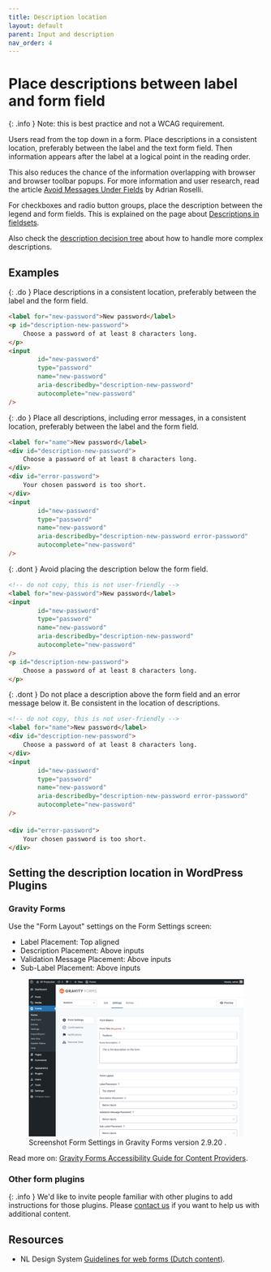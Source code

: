 ```yaml
---
title: Description location
layout: default
parent: Input and description
nav_order: 4
---
```


# Place descriptions between label and form field

{: .info }
Note: this is best practice and not a WCAG requirement.

Users read from the top down in a form. Place descriptions in a consistent location, preferably between the label and the text form field. Then information appears after the label at a logical point in the reading order.

This also reduces the chance of the information overlapping with browser and browser toolbar popups. For more information and user research, read the article [Avoid Messages Under Fields](https://adrianroselli.com/2017/01/avoid-messages-under-fields.html) by Adrian Roselli.

For checkboxes and radio button groups, place the description between the legend and form fields.
This is explained on the page about [Descriptions in fieldsets]({{site.baseurl}}/docs/topics/forms/descriptions/fieldset-description/).

Also check the [description decision tree]({{site.baseurl}}/docs/topics/forms/descriptions/) about how to handle more complex descriptions.

## Examples

{: .do }
Place descriptions in a consistent location, preferably between the label and the form field.

```html
<label for="new-password">New password</label>
<p id="description-new-password">
    Choose a password of at least 8 characters long.
</p>
<input
        id="new-password"
        type="password"
        name="new-password"
        aria-describedby="description-new-password"
        autocomplete="new-password"
/>
```

{: .do }
Place all descriptions, including error messages, in a consistent location, preferably between the label and the form field.

```html
<label for="name">New password</label>
<div id="description-new-password">
    Choose a password of at least 8 characters long.
</div>
<div id="error-password">
    Your chosen password is too short.
</div>
<input
        id="new-password"
        type="password"
        name="new-password"
        aria-describedby="description-new-password error-password"
        autocomplete="new-password"
/>
```


{: .dont }
Avoid placing the description below the form field.

```html
<!-- do not copy, this is not user-friendly -->
<label for="new-password">New password</label>
<input
        id="new-password"
        type="password"
        name="new-password"
        aria-describedby="description-new-password"
        autocomplete="new-password"
/>
<p id="description-new-password">
    Choose a password of at least 8 characters long.
</p>
```


{: .dont }
Do not place a description above the form field and an error message below it. Be consistent in the location of descriptions.

```html
<!-- do not copy, this is not user-friendly -->
<label for="name">New password</label>
<div id="description-new-password">
    Choose a password of at least 8 characters long.
</div>
<input
        id="new-password"
        type="password"
        name="new-password"
        aria-describedby="description-new-password error-password"
        autocomplete="new-password"
/>

<div id="error-password">
    Your chosen password is too short.
</div>
```

## Setting the description location in WordPress Plugins

### Gravity Forms

Use the "Form Layout" settings on the Form Settings screen:

- Label Placement: Top aligned
- Description Placement: Above inputs
- Validation Message Placement: Above inputs
- Sub-Label Placement: Above inputs

<figure>
    <img src="/assets/images/form-settings-page-layout-gravity-forms.png" alt="">
    <figcaption>Screenshot Form Settings in Gravity Forms version 2.9.20 .</figcaption>
</figure>

Read more on: [Gravity Forms Accessibility Guide for Content Providers](https://docs.gravityforms.com/accessibility-for-content-providers/#h-form-settings).

### Other form plugins

{: .info }
We'd like to invite people familiar with other plugins to add instructions for those plugins.
Please [contact us]({{site.baseurl}}/docs/contact/) if you want to help us with additional content.


## Resources

- NL Design System [Guidelines for web forms (Dutch content)](https://nldesignsystem.nl/richtlijnen/formulieren/).
